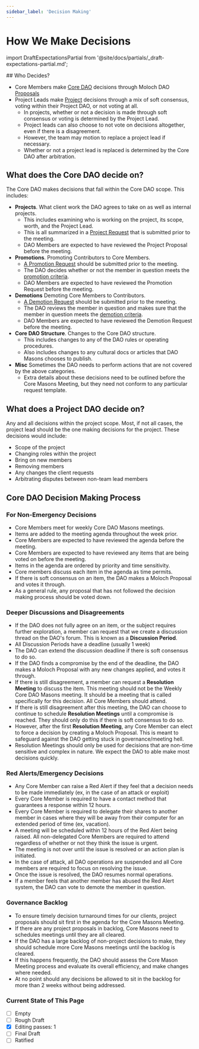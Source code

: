 ```yaml
---
sidebar_label: 'Decision Making'
---
```


# How We Make Decisions

import DraftExpectationsPartial from '@site/docs/partials/\_draft-expectations-partial.md';

<DraftExpectationsPartial />
## Who Decides?

- Core Members make [Core DAO](docs/Rules/core-dao) decisions through Moloch DAO [Proposals](docs/Rules/proposals)
- Project Leads make [Project](docs/Rules/projects) decisions through a mix of soft consensus, voting within their Project DAO, or not voting at all.
  - In projects, whether or not a decision is made through soft consensus or voting is determined by the Project Lead.
  - Project leads can also choose to not vote on decisions altogether, even if there is a disagreement.
  - However, the team may motion to replace a project lead if necessary.
  - Whether or not a project lead is replaced is determined by the Core DAO after arbitration.

## What does the Core DAO decide on?

The Core DAO makes decisions that fall within the Core DAO scope. This includes:

- **Projects**. What client work the DAO agrees to take on as well as internal projects.
  - This includes examining who is working on the project, its scope, worth, and the Project Lead.
  - This is all summarized in a [Project Request](docs/Templates/project-proposal) that is submitted prior to the meeting.
  - DAO Members are expected to have reviewed the Project Proposal before the meeting.
- **Promotions**. Promoting Contributors to Core Members.
  - [A Promotion Request](docs/Templates/promotion-request) should be submitted prior to the meeting.
  - The DAO decides whether or not the member in question meets the [promotion criteria](docs/Rules/dao-structure).
  - DAO Members are expected to have reviewed the Promotion Request before the meeting.
- **Demotions** Demoting Core Members to Contributors.
  - [A Demotion Request](docs/Templates/promotion-request) should be submitted prior to the meeting.
  - The DAO reviews the member in question and makes sure that the member in question meets the [demotion criteria](docs/Rules/dao-structure).
  - DAO Members are expected to have reviewed the Demotion Request before the meeting.
- **Core DAO Structure**. Changes to the Core DAO structure.
  - This includes changes to any of the DAO rules or operating procedures.
  - Also includes changes to any cultural docs or articles that DAO Masons chooses to publish.
- **Misc** Sometimes the DAO needs to perform actions that are not covered by the above categories.
  - Extra details about these decisions need to be outlined before the Core Masons Meeting, but they need not conform to any particular request template.

## What does a Project DAO decide on?

Any and all decisions within the project scope. Most, if not all cases, the project lead should be the one making decisions for the project. These decisions would include:

- Scope of the project
- Changing roles within the project
- Bring on new members
- Removing members
- Any changes the client requests
- Arbitrating disputes between non-team lead members

## Core DAO Decision Making Process

### For Non-Emergency Decisions

- Core Members meet for weekly Core DAO Masons meetings.
- Items are added to the meeting agenda throughout the week prior.
- Core Members are expected to have reviewed the agenda before the meeting.
- Core Members are expected to have reviewed any items that are being voted on before the meeting.
- Items in the agenda are ordered by priority and time sensitivity.
- Core members discuss each item in the agenda as time permits.
- If there is soft consensus on an item, the DAO makes a Moloch Proposal and votes it through.
- As a general rule, any proposal that has not followed the decision making process should be voted down.

### Deeper Discussions and Disagreements

- If the DAO does not fully agree on an item, or the subject requires further exploration, a member can request that we create a discussion thread on the DAO's forum. This is known as a **Discussion Period**.
- All Discussion Periods have a deadline (usually 1 week)
- The DAO can extend the discussion deadline if there is soft consensus to do so.
- If the DAO finds a compromise by the end of the deadline, the DAO makes a Moloch Proposal with any new changes applied, and votes it through.
- If there is still disagreement, a member can request a **Resolution Meeting** to discuss the item. This meeting should not be the Weekly Core DAO Masons meeting. It should be a meeting that is called specifically for this decision. All Core Members should attend.
- If there is still disagreement after this meeting, the DAO can choose to continue to schedule **Resolution Meetings** until a compromise is reached. They should only do this if there is soft consensus to do so.
- However, after the first **Resolution Meeting**, any Core Member can elect to force a decision by creating a Moloch Proposal. This is meant to safeguard against the DAO getting stuck in governance/meeting hell.
- Resolution Meetings should only be used for decisions that are non-time sensitive and complex in nature. We expect the DAO to able make most decisions quickly.

### Red Alerts/Emergency Decisions

- Any Core Member can raise a Red Alert if they feel that a decision needs to be made immediately (ex, in the case of an attack or exploit)
- Every Core Member is required to have a contact method that guarantees a response within 12 hours.
- Every Core Member is required to delegate their shares to another member in cases where they will be away from their computer for an extended period of time (ex, vacation).
- A meeting will be scheduled within 12 hours of the Red Alert being raised. All non-delegated Core Members are required to attend regardless of whether or not they think the issue is urgent.
- The meeting is not over until the issue is resolved or an action plan is initiated.
- In the case of attack, all DAO operations are suspended and all Core members are required to focus on resolving the issue.
- Once the issue is resolved, the DAO resumes normal operations.
- If a member feels that another member has abused the Red Alert system, the DAO can vote to demote the member in question.

### Governance Backlog

- To ensure timely decision turnaround times for our clients, project proposals should sit first in the agenda for the Core Masons Meeting.
- If there are any project proposals in backlog, Core Masons need to schedules meetings until they are all cleared.
- If the DAO has a large backlog of non-project decisions to make, they should schedule more Core Masons meetings until the backlog is cleared.
- If this happens frequently, the DAO should assess the Core Mason Meeting process and evaluate its overall efficiency, and make changes where needed.
- At no point should any decisions be allowed to sit in the backlog for more than 2 weeks without being addressed.

### Current State of This Page

- [ ] Empty
- [ ] Rough Draft
- [x] Editing passes: 1
- [ ] Final Draft
- [ ] Ratified
